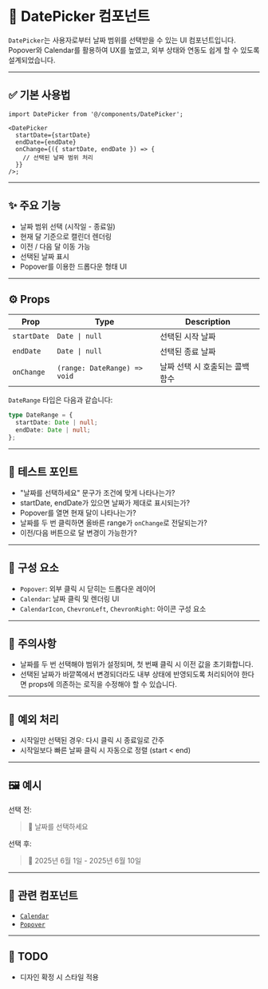 # 📅 DatePicker 컴포넌트

`DatePicker`는 사용자로부터 날짜 범위를 선택받을 수 있는 UI 컴포넌트입니다.  
Popover와 Calendar를 활용하여 UX를 높였고, 외부 상태와 연동도 쉽게 할 수 있도록 설계되었습니다.

---

## ✅ 기본 사용법

```tsx
import DatePicker from '@/components/DatePicker';

<DatePicker
  startDate={startDate}
  endDate={endDate}
  onChange={({ startDate, endDate }) => {
    // 선택된 날짜 범위 처리
  }}
/>;
```

---

## ✨ 주요 기능

- 날짜 범위 선택 (시작일 - 종료일)
- 현재 달 기준으로 캘린더 렌더링
- 이전 / 다음 달 이동 가능
- 선택된 날짜 표시
- Popover를 이용한 드롭다운 형태 UI

---

## ⚙️ Props

| Prop        | Type                         | Description                     |
| ----------- | ---------------------------- | ------------------------------- |
| `startDate` | `Date \| null`               | 선택된 시작 날짜                |
| `endDate`   | `Date \| null`               | 선택된 종료 날짜                |
| `onChange`  | `(range: DateRange) => void` | 날짜 선택 시 호출되는 콜백 함수 |

`DateRange` 타입은 다음과 같습니다:

```ts
type DateRange = {
  startDate: Date | null;
  endDate: Date | null;
};
```

---

## 🧪 테스트 포인트

- "날짜를 선택하세요" 문구가 조건에 맞게 나타나는가?
- startDate, endDate가 있으면 날짜가 제대로 표시되는가?
- Popover를 열면 현재 달이 나타나는가?
- 날짜를 두 번 클릭하면 올바른 range가 `onChange`로 전달되는가?
- 이전/다음 버튼으로 달 변경이 가능한가?

---

## 📁 구성 요소

- `Popover`: 외부 클릭 시 닫히는 드롭다운 레이어
- `Calendar`: 날짜 클릭 및 렌더링 UI
- `CalendarIcon`, `ChevronLeft`, `ChevronRight`: 아이콘 구성 요소

---

## 📌 주의사항

- 날짜를 두 번 선택해야 범위가 설정되며, 첫 번째 클릭 시 이전 값을 초기화합니다.
- 선택된 날짜가 바깥쪽에서 변경되더라도 내부 상태에 반영되도록 처리되어야 한다면 props에 의존하는 로직을 수정해야 할 수 있습니다.

---

## 🧼 예외 처리

- 시작일만 선택된 경우: 다시 클릭 시 종료일로 간주
- 시작일보다 빠른 날짜 클릭 시 자동으로 정렬 (start < end)

---

## 🖼️ 예시

선택 전:

> 📅 날짜를 선택하세요

선택 후:

> 📅 2025년 6월 1일 - 2025년 6월 10일

---

## 📂 관련 컴포넌트

- [`Calendar`](./Calendar.tsx)
- [`Popover`](../Popover)

---

## 📌 TODO

- 디자인 확정 시 스타일 적용
